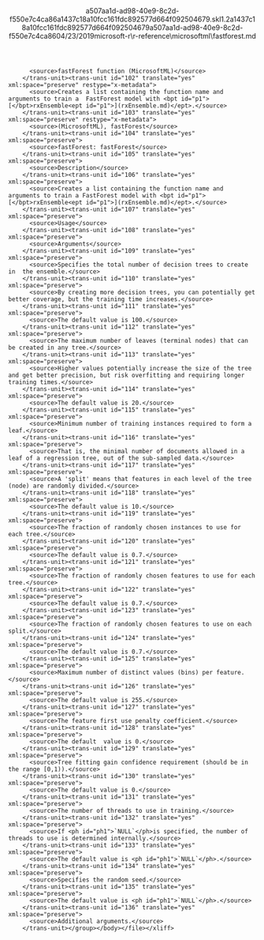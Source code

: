 <?xml version="1.0"?><xliff version="1.2" xmlns="urn:oasis:names:tc:xliff:document:1.2" xmlns:xsi="http://www.w3.org/2001/XMLSchema-instance" xsi:schemaLocation="urn:oasis:names:tc:xliff:document:1.2 xliff-core-1.2-transitional.xsd"><file datatype="xml" original="fastforest.md" source-language="en-US" target-language="en-US"><header><tool tool-id="mdxliff" tool-name="mdxliff" tool-version="1.0-1931010" tool-company="Microsoft" /><xliffext:skl_file_name xmlns:xliffext="urn:microsoft:content:schema:xliffextensions">a507aa1d-ad98-40e9-8c2d-f550e7c4ca86a1437c18a10fcc161fdc892577d664f092504679.skl</xliffext:skl_file_name><xliffext:version xmlns:xliffext="urn:microsoft:content:schema:xliffextensions">1.2</xliffext:version><xliffext:ms.openlocfilehash xmlns:xliffext="urn:microsoft:content:schema:xliffextensions">a1437c18a10fcc161fdc892577d664f092504679</xliffext:ms.openlocfilehash><xliffext:ms.sourcegitcommit xmlns:xliffext="urn:microsoft:content:schema:xliffextensions">a507aa1d-ad98-40e9-8c2d-f550e7c4ca86</xliffext:ms.sourcegitcommit><xliffext:ms.lasthandoff xmlns:xliffext="urn:microsoft:content:schema:xliffextensions">04/23/2019</xliffext:ms.lasthandoff><xliffext:ms.openlocfilepath xmlns:xliffext="urn:microsoft:content:schema:xliffextensions">microsoft-r\r-reference\microsoftml\fastforest.md</xliffext:ms.openlocfilepath></header><body><group id="content" extype="content"><trans-unit id="101" translate="yes" xml:space="preserve" restype="x-metadata">
          <source>fastForest function (MicrosoftML)</source>
        </trans-unit><trans-unit id="102" translate="yes" xml:space="preserve" restype="x-metadata">
          <source>Creates a list containing the function name and arguments to train a  FastForest model with <bpt id="p1">[</bpt>rxEnsemble<ept id="p1">](rxEnsemble.md)</ept>.</source>
        </trans-unit><trans-unit id="103" translate="yes" xml:space="preserve" restype="x-metadata">
          <source>(MicrosoftML), fastForest</source>
        </trans-unit><trans-unit id="104" translate="yes" xml:space="preserve">
          <source>fastForest: fastForest</source>
        </trans-unit><trans-unit id="105" translate="yes" xml:space="preserve">
          <source>Description</source>
        </trans-unit><trans-unit id="106" translate="yes" xml:space="preserve">
          <source>Creates a list containing the function name and arguments to train a FastForest model with <bpt id="p1">[</bpt>rxEnsemble<ept id="p1">](rxEnsemble.md)</ept>.</source>
        </trans-unit><trans-unit id="107" translate="yes" xml:space="preserve">
          <source>Usage</source>
        </trans-unit><trans-unit id="108" translate="yes" xml:space="preserve">
          <source>Arguments</source>
        </trans-unit><trans-unit id="109" translate="yes" xml:space="preserve">
          <source>Specifies the total number of decision trees to create in  the ensemble.</source>
        </trans-unit><trans-unit id="110" translate="yes" xml:space="preserve">
          <source>By creating more decision trees, you can potentially get  better coverage, but the training time increases.</source>
        </trans-unit><trans-unit id="111" translate="yes" xml:space="preserve">
          <source>The default value is 100.</source>
        </trans-unit><trans-unit id="112" translate="yes" xml:space="preserve">
          <source>The maximum number of leaves (terminal nodes) that can be created in any tree.</source>
        </trans-unit><trans-unit id="113" translate="yes" xml:space="preserve">
          <source>Higher values potentially increase the size of the tree and get better precision, but risk overfitting and requiring longer training times.</source>
        </trans-unit><trans-unit id="114" translate="yes" xml:space="preserve">
          <source>The default value is 20.</source>
        </trans-unit><trans-unit id="115" translate="yes" xml:space="preserve">
          <source>Minimum number of training instances required to form a leaf.</source>
        </trans-unit><trans-unit id="116" translate="yes" xml:space="preserve">
          <source>That is, the minimal number of documents allowed in a leaf of a regression tree, out of the sub-sampled data.</source>
        </trans-unit><trans-unit id="117" translate="yes" xml:space="preserve">
          <source>A 'split' means that features in each level of the tree (node) are randomly divided.</source>
        </trans-unit><trans-unit id="118" translate="yes" xml:space="preserve">
          <source>The default value is 10.</source>
        </trans-unit><trans-unit id="119" translate="yes" xml:space="preserve">
          <source>The fraction of randomly chosen instances to use for each tree.</source>
        </trans-unit><trans-unit id="120" translate="yes" xml:space="preserve">
          <source>The default value is 0.7.</source>
        </trans-unit><trans-unit id="121" translate="yes" xml:space="preserve">
          <source>The fraction of randomly chosen features to use for each tree.</source>
        </trans-unit><trans-unit id="122" translate="yes" xml:space="preserve">
          <source>The default value is 0.7.</source>
        </trans-unit><trans-unit id="123" translate="yes" xml:space="preserve">
          <source>The fraction of randomly chosen features to use on each split.</source>
        </trans-unit><trans-unit id="124" translate="yes" xml:space="preserve">
          <source>The default value is 0.7.</source>
        </trans-unit><trans-unit id="125" translate="yes" xml:space="preserve">
          <source>Maximum number of distinct values (bins) per feature.</source>
        </trans-unit><trans-unit id="126" translate="yes" xml:space="preserve">
          <source>The default value is 255.</source>
        </trans-unit><trans-unit id="127" translate="yes" xml:space="preserve">
          <source>The feature first use penalty coefficient.</source>
        </trans-unit><trans-unit id="128" translate="yes" xml:space="preserve">
          <source>The default  value is 0.</source>
        </trans-unit><trans-unit id="129" translate="yes" xml:space="preserve">
          <source>Tree fitting gain confidence requirement (should be in the range [0,1)).</source>
        </trans-unit><trans-unit id="130" translate="yes" xml:space="preserve">
          <source>The default value is 0.</source>
        </trans-unit><trans-unit id="131" translate="yes" xml:space="preserve">
          <source>The number of threads to use in training.</source>
        </trans-unit><trans-unit id="132" translate="yes" xml:space="preserve">
          <source>If <ph id="ph1">`NULL`</ph>is specified, the number of threads to use is determined internally.</source>
        </trans-unit><trans-unit id="133" translate="yes" xml:space="preserve">
          <source>The default value is <ph id="ph1">`NULL`</ph>.</source>
        </trans-unit><trans-unit id="134" translate="yes" xml:space="preserve">
          <source>Specifies the random seed.</source>
        </trans-unit><trans-unit id="135" translate="yes" xml:space="preserve">
          <source>The default value is <ph id="ph1">`NULL`</ph>.</source>
        </trans-unit><trans-unit id="136" translate="yes" xml:space="preserve">
          <source>Additional arguments.</source>
        </trans-unit></group></body></file></xliff>
